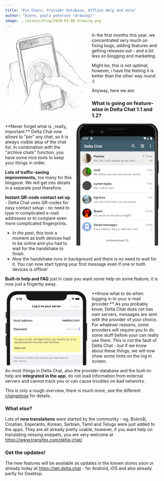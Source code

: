 ```yaml
---
title: "Pin Chats, Provider Database, Offline Help and more"
author: "bjørn, paula petersen (drawing)"
image: ../assets/blog/2020-03-06-drawing.png
---
```


<img src="../assets/blog/2020-03-06-drawing.png" width="270" style="float:left; margin-right:1em;" /> 
In the first months this year, we concentrated very much on fixing bugs,
adding features and getting releases out - and a bit less on blogging and marketing.

Might be, this is not optimal, however, i have the feeling it is better than the other way round :)

Anyway, here we are:

### What is going on feature-wise in Delta Chat 1.1 and 1.2?

<img src="../assets/blog/2020-03-06-pin-parents.png" width="270" style="float:right; margin-left:1em; margin-bottom:1em;" />
**Never forget what is _really_ important:** Delta Chat now allows to "pin" any chat,
so it is always visible atop of the chat list.
In combination with the "archive chats" function, you have some nice tools to keep your things in order.

**_Lots_ of traffic-saving improvements,** too many for this blogpost.
We will get into details in a separate post therefore.

**Instant QR-code contact set up** - Delta Chat uses QR-codes for easy contact setup -
no need to type in complicated e-mail addresses or to compare even more complicated fingerprints.
- _In the past_, this took a moment as both devices had to be online and you had to wait for the handshake to finish.  
- _Now_ the handshake runs in background and there is no need to wait for it.
You can now start typing your first message even if one or both devices is offline!

**Built-in help and FAQ** just in case you want some help on some feature, it is now just a fingertip away.

<img src="../assets/blog/2020-03-06-provider-db.png" width="270" style="float:left; clear:both; margin-right:1em;" />
**Know what to do when logging in to your e-mail provider:** As you probably know, 
Delta Chat does not has own servers, messages are sent with the provider of your choice.
For whatever reasons, some providers will require you to do some stuff before your can really use them.  
This is not the fault of Delta Chat - 
but if we know about these things, we will now show some hints on the log in screen.

As most things in Delta Chat, also the provider-database and the built-in-help are **integrated in the app**,
do not load information from external servers and cannot track you or can cause troubles on bad networks.

This is only a rough overview, there is much more,
see the different [changelogs](https://delta.chat/en/download#changelogs) for details.

### What else?

Lots of **new translations** were started by the community -
eg. Bokmål, Croatian, Esperanto, Korean, Serbian, Tamil and Telugu were just added to the apps.
They are all already pretty usable, however, if you want help on translating missing snippets, 
you are very welcome at <https://www.transifex.com/delta-chat/>

### Get the updates!

The new features will be available as updates in the known stores soon
or already today at <https://get.delta.chat> - for Android, iOS and also already partly for Desktop.